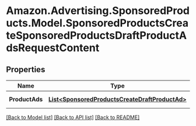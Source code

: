 # Amazon.Advertising.SponsoredProducts.Model.SponsoredProductsCreateSponsoredProductsDraftProductAdsRequestContent

## Properties

Name | Type | Description | Notes
------------ | ------------- | ------------- | -------------
**ProductAds** | [**List&lt;SponsoredProductsCreateDraftProductAd&gt;**](SponsoredProductsCreateDraftProductAd.md) | An array of ads. | [optional] 

[[Back to Model list]](../README.md#documentation-for-models) [[Back to API list]](../README.md#documentation-for-api-endpoints) [[Back to README]](../README.md)

